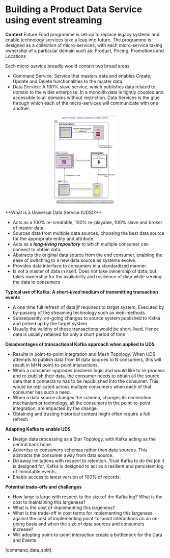 # Building a Product Data Service using event streaming

**Context**
Future Food programme is set-up to replace legacy systems and enable technology services take a leap into future. The programme is designed as a collection of micro-services, with each micro-service taking ownership of a particular domain such as: Product, Pricing, Promotions and Locations

Each micro-service broadly would contain two broad areas:  

* Command Service: Service that masters data and enables Create, Update and Delete functionalities to the master data
* Data Service: A 100% slave service, which publishes data related to domain to the wider enterprise. In a monolith data is tightly coupled and accessible to all domains without restriction. Data Services is the glue through which each of the micro-services will communicate with one another. 

<!-- <p align="center">
  <img src="/dist/integrated/c4models/puml/intc4GenericCommandAndDataService/intC4GenericCommandAndDataService.png?raw=true width="256"/>
</p> -->
<p align="center">
  <img src="../../dist/integrated/c4models/puml/intc4GenericCommandAndDataService/intC4GenericCommandAndDataService.png" width="40%">
 </p>
**What is a Universal Data Service (UDS)?**

* Acts as a 100% re-creatable, 100% re-playable, 100% slave and broker of master data.
* Sources data from multiple data sources, choosing the best data source for the appropriate entity and attribute.
* Acts as a ___long-living repository___ to which multiple consumer can connect to obtain data.
* Abstracts the original data source from the end consumer, enabling the ease of switching to a new data source as systems evolve.
* Provides data interface to consumers in a standardized manner.
* Is not a master of data in itself. Does not take ownership of data; but takes ownership for the availability and resilience of data while serving the data to consumers

**Typical use of Kafka: A ***short-lived*** medium of transmitting transaction events**

* A one time full refresh of data(if required) to target system. Executed by by-passing of the streaming technology such as web-methods
* Subsequently, on-going changes to source system published to Kafka and picked up by the target system
* Usually the validity of these transactions would be short-lived. Hence data is usually retained for only a short period of time

**Disadvantages of transactional Kafka approach when applied to UDS**

* Results in point-to-point integration and Mesh Topology. When UDS attempts to publish data from M data sources to N consumers, this will result in M*N point-to-point interactions. 
* When a consumer upgrades business logic and would like to re-process and re-publish their data, the consumer needs to obtain all the source data that it connects to   has to be republished into the consumer. This would be replicated across multiple consumers when each of that consumer has such a need.
* When a data source changes the schema, changes its connection mechanism or technology, all the consumers in the point-to-point integration, are impacted by the change.
* Obtaining and trusting historical content might often require a full refresh

**Adapting Kafka to enable UDS**

* Design data processing as a Star Topology, with Kafka acting as the central back bone.
* Advertise to consumers schemas rather than data sources. This abstracts the consumer away from data source.
* Do away limitations with respect to retention. Trust Kafka to do the job it is designed for, Kafka is designed to act as a resilient and persistent log of immutable events.
* Enable access to latest version of 100% of records.

**Potential trade-offs and challenges**

* How large is large with respect to the size of the Kafka log? What is the cost to maintaining this largeness?
* What is the cost of implementing this largeness?
* What is the trade-off in cost terms for implementing this largeness against the cost of implementing point-to-point interactions on an on-going basis and when the size of data sources and consumers increase?
* Will adopting point-to-point interaction create a bottleneck for the Data and Events


[command_data_split]: 
</p> 